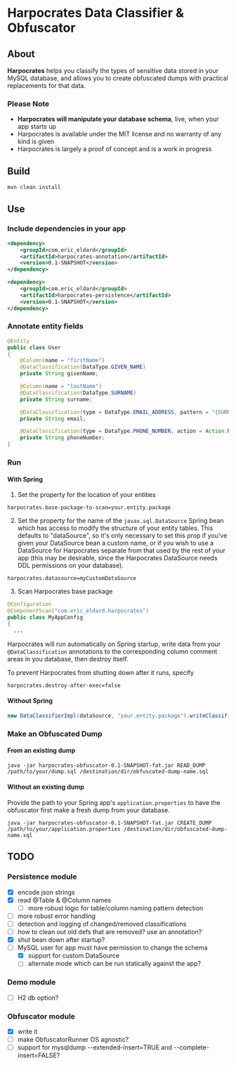 # Harpocrates Data Classifier &amp; Obfuscator

## About
**Harpocrates** helps you classify the types of sensitive data stored in your MySQL database,
and allows you to create obfuscated dumps with practical replacements for that data.

### Please Note
<ul>
    <li><b>Harpocrates will manipulate your database schema</b>, live, when your app starts up</li>
    <li>Harpocrates is available under the MIT license and no warranty of any kind is given</li>
    <li>Harpocrates is largely a proof of concept and is a work in progress</li>
</ul>

## Build
`mvn clean install`

## Use

### Include dependencies in your app
```xml
<dependency>
    <groupId>com.eric_eldard</groupId>
    <artifactId>harpocrates-annotation</artifactId>
    <version>0.1-SNAPSHOT</version>
</dependency>

<dependency>
    <groupId>com.eric_eldard</groupId>
    <artifactId>harpocrates-persistence</artifactId>
    <version>0.1-SNAPSHOT</version>
</dependency>
```

### Annotate entity fields
```java
@Entity
public class User
{
    @Column(name = "firstName")
    @DataClassification(DataType.GIVEN_NAME)
    private String givenName;

    @Column(name = "lastName")
    @DataClassification(DataType.SURNAME)
    private String surname;

    @DataClassification(type = DataType.EMAIL_ADDRESS, pattern = "{SURNAME}.{GIVEN_NAME}@my-company.com")
    private String email;

    @DataClassification(type = DataType.PHONE_NUMBER, action = Action.REMOVE)
    private String phoneNumber;
}
```

### Run

#### With Spring

1. Set the property for the location of your entities
```properties
harpocrates.base-package-to-scan=your.entity.package
```

2. Set the property for the name of the `javax.sql.DataSource` Spring bean which has access to modify the structure of
your entity tables. This defaults to "dataSource", so it's only necessary to set this prop if you've given your
DataSource bean a custom name, or if you wish to use a DataSource for Harpocrates separate from that used by the rest of
your app (this may be desirable, since the Harpocrates DataSource needs DDL permissions on your database).
```properties
harpocrates.datasource=myCustomDataSource
```

3. Scan Harpocrates base package
```java
@Configuration
@ComponentScan("com.eric_eldard.harpocrates")
public class MyAppConfig
{
  ...
```

Harpocrates will run automatically on Spring startup, write data from your `@DataClassification` annotations to the
corresponding column comment areas in you database, then destroy itself.

To prevent Harpocrates from shutting down after it runs, specify
```properties
harpocrates.destroy-after-exec=false
```

#### Without Spring
```java
new DataClassifierImpl(dataSource, "your.entity.package").writeClassificationsToDb();
```

### Make an Obfuscated Dump

#### From an existing dump
```shell
java -jar harpocrates-obfuscator-0.1-SNAPSHOT-fat.jar READ_DUMP /path/to/your/dump.sql /destination/dir/obfuscated-dump-name.sql
```

#### Without an existing dump
Provide the path to your Spring app's `application.properties` to have the obfuscator first make a fresh dump from your database.
```shell
java -jar harpocrates-obfuscator-0.1-SNAPSHOT-fat.jar CREATE_DUMP /path/to/your/application.properties /destination/dir/obfuscated-dump-name.sql
```

## TODO

### Persistence module
- [x] encode json strings
- [x] read @Table & @Column names
    - [ ] more robust logic for table/column naming pattern detection
- [ ] more robust error handling
- [ ] detection and logging of changed/removed classifications
- [ ] how to clean out old defs that are removed? use an annotation?
- [x] shut bean down after startup?
- [ ] MySQL user for app must have permission to change the schema
    - [x] support for custom DataSource 
    - [ ] alternate mode which can be run statically against the app?

### Demo module
- [ ] H2 db option?

### Obfuscator module
- [x] write it
- [ ] make ObfuscatorRunner OS agnostic?
- [ ] support for mysqldump --extended-insert=TRUE and --complete-insert=FALSE?
